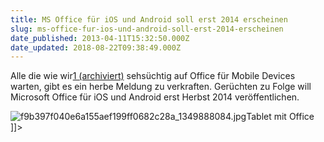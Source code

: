 ```yaml
---
title: MS Office für iOS und Android soll erst 2014 erscheinen
slug: ms-office-fur-ios-und-android-soll-erst-2014-erscheinen
date_published: 2013-04-11T15:32:50.000Z
date_updated: 2018-08-22T09:38:49.000Z
---
```


Alle die wie wir[1 (archiviert)](http://web.archive.org/web/20221003072400/http://apfelhammer.de/2013/04/-ms-office-fur-ios-und-android-soll-erst-2014-erscheinen) sehsüchtig auf Office für Mobile Devices warten, gibt es ein herbe Meldung zu verkraften. Gerüchten zu Folge will Microsoft Office für iOS und Android erst Herbst 2014 veröffentlichen.

![f9b397f040e6a155aef199ff0682c28a_1349888084.jpg](//thafaker.de/assets_c/2013/04/f9b397f040e6a155aef199ff0682c28a_1349888084-thumb-580x434-180.jpg)Tablet mit Office
]]>
